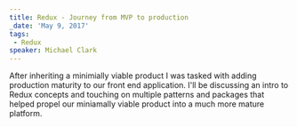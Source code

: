```yaml
---
title: Redux - Journey from MVP to production
_date: 'May 9, 2017'
tags:
 - Redux
speaker: Michael Clark
---
```


After inheriting a minimially viable product I was tasked with adding
production maturity to our front end application. I'll be discussing an intro
to Redux concepts and touching on multiple patterns and packages that helped
propel our miniamally viable product into a much more mature platform.

